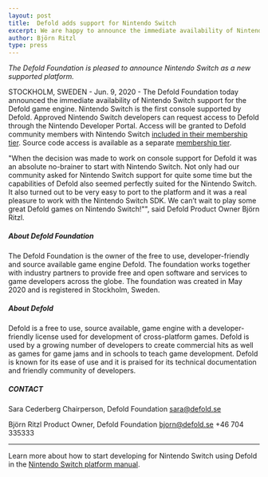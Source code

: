 ```yaml
---
layout: post
title:  Defold adds support for Nintendo Switch
excerpt: We are happy to announce the immediate availability of Nintendo Switch support for the Defold game engine. Nintendo Switch is the first console supported by Defold. Approved Nintendo Switch developers can request access to Defold through the Nintendo Developer Portal. Access will be granted to Defold community members with Nintendo Switch included in their membership tier. Source code access is available as a separate membership tier.
author: Björn Ritzl
type: press
---
```


_The Defold Foundation is pleased to announce Nintendo Switch as a new supported platform._

STOCKHOLM, SWEDEN - Jun. 9, 2020 - The Defold Foundation today announced the immediate availability of Nintendo Switch support for the Defold game engine. Nintendo Switch is the first console supported by Defold. Approved Nintendo Switch developers can request access to Defold through the Nintendo Developer Portal. Access will be granted to Defold community members with Nintendo Switch [included in their membership tier](/community-donations). Source code access is available as a separate [membership tier](/community-donations).

"When the decision was made to work on console support for Defold it was an absolute no-brainer to start with Nintendo Switch. Not only had our community asked for Nintendo Switch support for quite some time but the capabilities of Defold also seemed perfectly suited for the Nintendo Switch. It also turned out to be very easy to port to the platform and it was a real pleasure to work with the Nintendo Switch SDK. We can’t wait to play some great Defold games on Nintendo Switch!"", said Defold Product Owner Björn Ritzl.

##### About Defold Foundation
The Defold Foundation is the owner of the free to use, developer-friendly and source available game engine Defold. The foundation works together with industry partners to provide free and open software and services to game developers across the globe. The foundation was created in May 2020 and is registered in Stockholm, Sweden.

##### About Defold
Defold is a free to use, source available, game engine with a developer-friendly license used for development of cross-platform games. Defold is used by a growing number of developers to create commercial hits as well as games for game jams and in schools to teach game development. Defold is known for its ease of use and it is praised for its technical documentation and friendly community of developers.

##### CONTACT
Sara Cederberg
Chairperson, Defold Foundation
sara@defold.se

Björn Ritzl
Product Owner, Defold Foundation
bjorn@defold.se
+46 704 335333

---

Learn more about how to start developing for Nintendo Switch using Defold in the [Nintendo Switch platform manual](/manuals/nintendo-switch).
